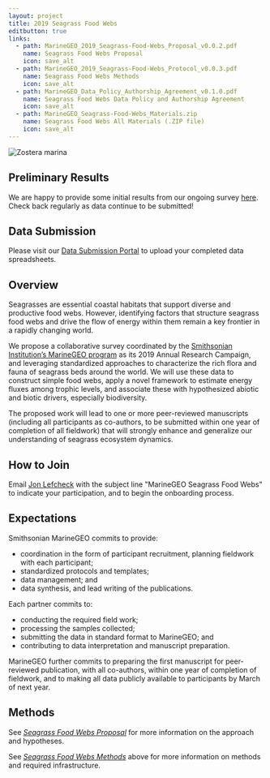 ```yaml
---
layout: project
title: 2019 Seagrass Food Webs
editbutton: true
links:
  - path: MarineGEO_2019_Seagrass-Food-Webs_Proposal_v0.0.2.pdf
    name: Seagrass Food Webs Proposal
    icon: save_alt
  - path: MarineGEO_2019_Seagrass-Food-Webs_Protocol_v0.0.3.pdf
    name: Seagrass Food Webs Methods
    icon: save_alt
  - path: MarineGEO_Data_Policy_Authorship_Agreement_v0.1.0.pdf
    name: Seagrass Food Webs Data Policy and Authorship Agreement
    icon: save_alt
  - path: MarineGEO_Seagrass-Food-Webs_Materials.zip
    name: Seagrass Food Webs All Materials (.ZIP file)
    icon: save_alt
---
```


![Zostera marina]({{site.baseurl}}/assets/projects/seagrass-food-webs/seagrass_food_webs_landing_page.jpg)

## Preliminary Results

We are happy to provide some initial results from our ongoing survey [here](http://htmlpreview.github.io/?https://marinegeo.github.io/assets/projects/seagrass-food-webs/Seagrass-Survey-Results.html). Check back regularly as data continue to be submitted!

## Data Submission

Please visit our [Data Submission Portal](https://marinegeo.shinyapps.io/data_portal/) to upload your completed data spreadsheets.

## Overview

Seagrasses are essential coastal habitats that support diverse and productive food webs. However, identifying factors that structure seagrass food webs and drive the flow of energy within them remain a key frontier in a rapidly changing world.

We propose a collaborative survey coordinated by the [Smithsonian Institution’s MarineGEO program](https://marinegeo.si.edu/) as its 2019 Annual Research Campaign, and leveraging standardized approaches to characterize the rich flora and fauna of seagrass beds around the world. We will use these data to construct simple food webs, apply a novel framework to estimate energy fluxes among trophic levels, and associate these with hypothesized abiotic and biotic drivers, especially biodiversity.

The proposed work will lead to one or more peer-reviewed manuscripts (including all participants as co-authors, to be submitted within one year of completion of all fieldwork) that will strongly enhance and generalize our understanding of seagrass ecosystem dynamics.

## How to Join

Email [Jon Lefcheck](mailto:lefcheckj@si.edu?subject=MarineGEO%20Seagrass%20Food%20Webs) with the subject line "MarineGEO Seagrass Food Webs" to indicate your participation, and to begin the onboarding process.

## Expectations

Smithsonian MarineGEO commits to provide:

- coordination in the form of participant recruitment, planning fieldwork with each participant;
- standardized protocols and templates;
- data management; and
- data synthesis, and lead writing of the publications.

Each partner commits to:
- conducting the required field work;
- processing the samples collected;
- submitting the data in standard format to MarineGEO; and
- contributing to data interpretation and manuscript preparation.

MarineGEO further commits to preparing the first manuscript for peer-reviewed publication, with all co-authors, within one year of completion of fieldwork, and to making all data publicly available to participants by March of next year.

## Methods

See [*Seagrass Food Webs Proposal*](https://marinegeo.github.io/assets/projects/seagrass-food-webs//MarineGEO_2019_Seagrass-Food-Webs_Proposal_v0.0.2.pdf) for more information on the approach and hypotheses.

See [*Seagrass Food Webs Methods*](https://marinegeo.github.io/assets/projects/seagrass-food-webs//MarineGEO_2019_Seagrass-Food-Webs_Protocol_v0.0.3.pdf) above for more information on methods and required infrastructure.
